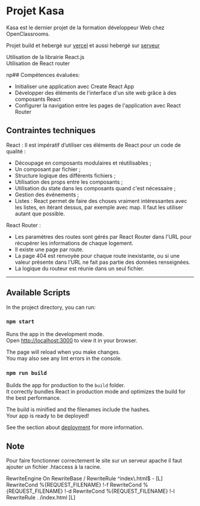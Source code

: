 # Projet Kasa

Kasa est le dernier projet de la formation développeur Web chez OpenClassrooms.

Projet build et hebergé sur [vercel](https://kasa-p7-open-classrooms.vercel.app/) et aussi hebergé sur [serveur](https://kasa.angiepons.fr/)

Utilisation de la librairie React.js  
Utilisation de React router

np## Compétences évaluées:

- Initialiser une application avec Create React App
- Développer des éléments de l'interface d'un site web grâce à des composants React
- Configurer la navigation entre les pages de l'application avec React Router

## Contraintes techniques

React :
Il est impératif d’utiliser ces éléments de React pour un code de qualité :

- Découpage en composants modulaires et réutilisables ;
- Un composant par fichier ;
- Structure logique des différents fichiers ;
- Utilisation des props entre les composants ;
- Utilisation du state dans les composants quand c'est nécessaire ;
- Gestion des événements ;
- Listes : React permet de faire des choses vraiment intéressantes avec
  les listes, en itérant dessus, par exemple avec map. Il faut les utiliser
  autant que possible.

React Router :

- Les paramètres des routes sont gérés par React Router dans l'URL
  pour récupérer les informations de chaque logement.
- Il existe une page par route.
- La page 404 est renvoyée pour chaque route inexistante, ou si une
  valeur présente dans l’URL ne fait pas partie des données
  renseignées.
- La logique du routeur est réunie dans un seul fichier.

---

## Available Scripts

In the project directory, you can run:

### `npm start`

Runs the app in the development mode.\
Open [http://localhost:3000](http://localhost:3000) to view it in your browser.

The page will reload when you make changes.\
You may also see any lint errors in the console.

### `npm run build`

Builds the app for production to the `build` folder.\
It correctly bundles React in production mode and optimizes the build for the best performance.

The build is minified and the filenames include the hashes.\
Your app is ready to be deployed!

See the section about [deployment](https://facebook.github.io/create-react-app/docs/deployment) for more information.

## Note

Pour faire fonctionner correctement le site sur un serveur apache il faut ajouter un fichier .htaccess à la racine.

<IfModule mod_rewrite.c>
  RewriteEngine On
  RewriteBase /
  RewriteRule ^index\.html$ - [L]
  RewriteCond %{REQUEST_FILENAME} !-f
  RewriteCond %{REQUEST_FILENAME} !-d
  RewriteCond %{REQUEST_FILENAME} !-l
  RewriteRule . /index.html [L]
</IfModule>
